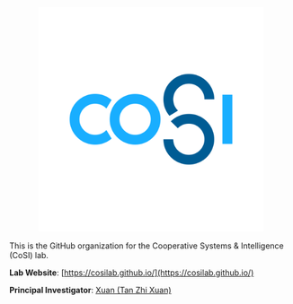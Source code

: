 <p align="center">
  <img width="400" src="cosi-logo-animated.svg">
</p>

This is the GitHub organization for the Cooperative Systems & Intelligence (CoSI) lab.

**Lab Website**: [https://cosilab.github.io/](https://cosilab.github.io/)

**Principal Investigator**: [Xuan (Tan Zhi Xuan)](https://ztangent.github.io/)

